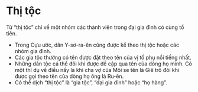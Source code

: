 # Thị tộc

Từ “thị tộc” chỉ về một nhóm các thành viên trong đại gia đình có cùng tổ tiên.  
- Trong Cựu ước, dân Y-sơ-ra-ên cũng được kể theo thị tộc hoặc các nhóm gia đình.  
- Các gia tộc thường có tên được đặt theo tên của vị tổ phụ nổi tiếng nhất.
- Những dân tộc cá thể đôi khi được đề cập qua tên của dòng họ mình.  Có một thí dụ về điều nầy là khi cha vợ của Môi se tên là Giê trô đôi khi được gọi theo tên của dòng họ ông là Ru-ên.
- Có thể dịch “thị tộc” là “gia tộc”, “đại gia đình” hoặc “họ hàng”.


